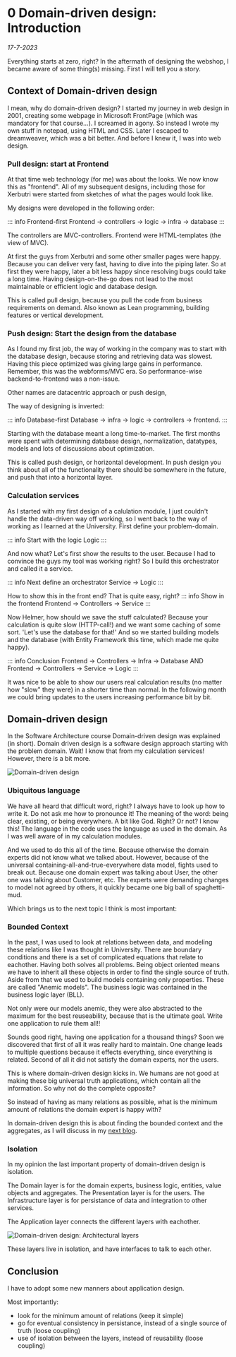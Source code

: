 # 0 Domain-driven design: Introduction
*17-7-2023*

Everything starts at zero, right? In the aftermath of designing the webshop, I became aware of some thing(s) missing. First I will tell you a story.

## Context of Domain-driven design

I mean, why do domain-driven design? I started my journey in web design in 2001, creating some webpage in Microsoft FrontPage (which was mandatory for that course...). I screamed in agony. So instead I wrote my own stuff in notepad, using HTML and CSS. Later I escaped to dreamweaver, which was a bit better. And before I knew it, I was into web design.

### Pull design: start at Frontend

At that time web technology (for me) was about the looks. We now know this as "frontend". All of my subsequent designs, including those for Xerbutri were started from sketches of what the pages would look like.

My designs were developed in the following order:

::: info Frontend-first
Frontend -> controllers -> logic -> infra -> database
:::

The controllers are MVC-controllers. Frontend were HTML-templates (the view of MVC).

At first the guys from Xerbutri and some other smaller pages were happy. Because you can deliver very fast, having to dive into the piping later. So at first they were happy, later a bit less happy since resolving bugs could take a long time. Having design-on-the-go does not lead to the most maintainable or efficient logic and database design.

This is called pull design, because you pull the code from business requirements on demand. Also known as Lean programming, building features or vertical development.

### Push design: Start the design from the database

As I found my first job, the way of working in the company was to start with the database design, because storing and retrieving data was slowest. Having this piece optimized was giving large gains in performance. Remember, this was the webforms/MVC era. So performance-wise backend-to-frontend was a non-issue.

Other names are datacentric approach or push design, 

The way of designing is inverted:

::: info Database-first
Database -> infra -> logic -> controllers -> frontend.
:::

Starting with the database meant a long time-to-market. The first months were spent with determining database design, normalization, datatypes, models and lots of discussions about optimization.

This is called push design, or horizontal development. In push design you think about all of the functionality there should be somewhere in the future, and push that into a horizontal layer.

### Calculation services

As I started with my first design of a calulation module, I just couldn't handle the data-driven way off working, so I went back to the way of working as I learned at the University. First define your problem-domain.

::: info Start with the logic
Logic
:::

And now what? Let's first show the results to the user. Because I had to convince the guys my tool was working right? So I build this orchestrator and called it a service.

::: info Next define an orchestrator
Service -> Logic
:::

How to show this in the front end? That is quite easy, right?
::: info Show in the frontend
Frontend -> Controllers -> Service
:::

Now Helmer, how should we save the stuff calculated? Because your calculation is quite slow (HTTP-call!) and we want some caching of some sort. 'Let's use the database for that!' And so we started building models and the database (with Entity Framework this time, which made me quite happy).

::: info Conclusion
Frontend -> Controllers -> Infra -> Database
AND
Frontend -> Controllers -> Service -> Logic
:::

It was nice to be able to show our users real calculation results (no matter how "slow" they were) in a shorter time than normal.
In the following month we could bring updates to the users increasing performance bit by bit.

## Domain-driven design

In the Software Architecture course Domain-driven design was explained (in short). Domain driven design is a software design approach starting with the problem domain.
Wait! I know that from my calculation services! However, there is a bit more.

![Domain-driven design](/assets/images/domaindrivendesign/domaindrivendesign.svg "Domain-driven design; strategic and tactical design patterns")

### Ubiquitous language

We have all heard that difficult word, right? I always have to look up how to write it. Do not ask me how to pronounce it! The meaning of the word: being clear, existing, or being everywhere. A bit like God. Right? Or not?
I know this! The language in the code uses the language as used in the domain. As I was well aware of in my calculation modules.

And we used to do this all of the time. Because otherwise the domain experts did not know what we talked about. 
However, because of the universal containing-all-and-true-everywhere data model, fights used to break out. Because one domain expert was talking about User, the other one was talking about Customer, etc. The experts were demanding changes to model not agreed by others, it quickly became one big ball of spaghetti-mud. 

Which brings us to the next topic I think is most important:

### Bounded Context

In the past, I was used to look at relations between data, and modeling these relations like I was thought in University. There are boundary conditions and there is a set of complicated equations that relate to eachother. Having both solves all problems. Being object oriented means we have to inherit all these objects in order to find the single source of truth. 
Aside from that we used to build models containing only properties. These are called "Anemic models". The business logic was contained in the business logic layer (BLL).

Not only were our models anemic, they were also abstracted to the maximum for the best reuseability, because that is the ultimate goal. Write one application to rule them all!!

Sounds good right, having one application for a thousand things? Soon we discovered that first of all it was really hard to maintain. One change leads to multiple questions because it effects everything, since everything is related. Second of all it did not satisfy the domain experts, nor the users.

This is where domain-driven design kicks in. We humans are not good at making these big universal truth applications, which contain all the information. So why not do the complete opposite?

So instead of having as many relations as possible, what is the minimum amount of relations the domain expert is happy with? 

In domain-driven design this is about finding the bounded context and the aggregates, as I will discuss in my [next blog](1domaindrivendesignwebshop).

### Isolation

In my opinion the last important property of domain-driven design is isolation.

The Domain layer is for the domain experts, business logic, entities, value objects and aggregates. 
The Presentation layer is for the users.
The Infrastructure layer is for persistance of data and integration to other services.

The Application layer connects the different layers with eachother.


![Domain-driven design: Architectural layers](/assets/images/domaindrivendesign/domaindrivendesignlayers.svg "Domain-driven design; Architectural layers")

These layers live in isolation, and have interfaces to talk to each other.

## Conclusion

I have to adopt some new manners about application design. 

Most importantly:
- look for the minimum amount of relations (keep it simple)
- go for eventual consistency in persistance, instead of a single source of truth (loose coupling)
- use of isolation between the layers, instead of reusability (loose coupling)











